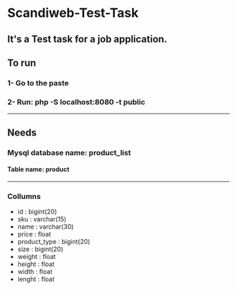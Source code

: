 # Scandiweb-Test-Task

It's a Test task for a job application. 
--------------------------------------------------
## To run
### 1- Go to the paste
### 2- Run: php -S localhost:8080 -t public
--------------------------------------------------
## Needs

### Mysql database name: product_list
#### Table name: product
--------------------------------------------------
### Collumns
- id : bigint(20)	
- sku : varchar(15)	
- name : varchar(30)	
- price : float
- product_type : bigint(20)	
- size : bigint(20)	
- weight : float
- height : float
- width : float
- lenght : float
